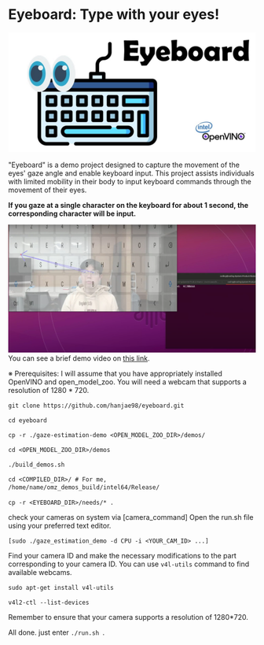

# Eyeboard: Type with your eyes!

![eyeboard](eyeboard_icon.jpg)


"Eyeboard" is a demo project designed to capture the movement of the eyes' gaze angle and enable keyboard input. This project assists individuals with limited mobility in their body to input keyboard commands through the movement of their eyes. 



**If you gaze at a single character on the keyboard for about 1 second, the corresponding character will be input.**

![eyeboard_demo](eyeboard_demo.png)
You can see a brief demo video on [this link](https://drive.google.com/file/d/1yKe6qFne-0HeNzOe9iZPC_g-FutmzfFH/view).




※ Prerequisites: I will assume that you have appropriately installed OpenVINO and open_model_zoo. You will need a webcam that supports a resolution of 1280 * 720.

```
git clone https://github.com/hanjae98/eyeboard.git
```

```
cd eyeboard
```

```
cp -r ./gaze-estimation-demo <OPEN_MODEL_ZOO_DIR>/demos/
```

```
cd <OPEN_MODEL_ZOO_DIR>/demos
```

```
./build_demos.sh
```

```
cd <COMPILED_DIR>/ # For me, /home/name/omz_demos_build/intel64/Release/
```

```cp -r <EYEBOARD_DIR>/needs/* .```

check your cameras on system via [camera_command]
Open the run.sh file using your preferred text editor.
```
[sudo ./gaze_estimation_demo -d CPU -i <YOUR_CAM_ID> ...] 
``` 

Find your camera ID and make the necessary modifications to the part corresponding to your camera ID. You can use ```v4l-utils``` command to find available webcams. 

```
sudo apt-get install v4l-utils
```
```
v4l2-ctl --list-devices
```


Remember to ensure that your camera supports a resolution of 1280*720.

All done. just enter ``./run.sh ``.


